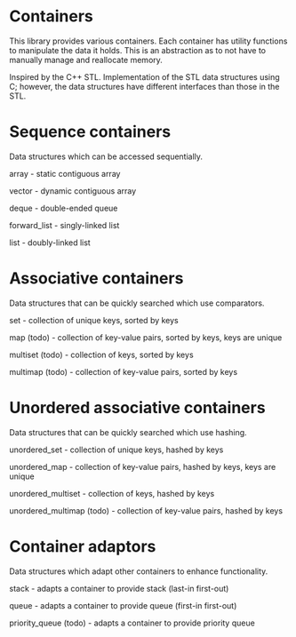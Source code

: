 # Containers
This library provides various containers. Each container has utility functions to manipulate the data it holds. This is an abstraction as to not have to manually manage and reallocate memory. 

Inspired by the C++ STL. Implementation of the STL data structures using C; however, the data structures have different interfaces than those in the STL.

# Sequence containers
Data structures which can be accessed sequentially.
<p> array - static contiguous array
<p> vector - dynamic contiguous array
<p> deque - double-ended queue
<p> forward_list - singly-linked list
<p> list - doubly-linked list

# Associative containers
Data structures that can be quickly searched which use comparators.
<p> set - collection of unique keys, sorted by keys
<p> map (todo) - collection of key-value pairs, sorted by keys, keys are unique
<p> multiset (todo) - collection of keys, sorted by keys
<p> multimap (todo) - collection of key-value pairs, sorted by keys

# Unordered associative containers
Data structures that can be quickly searched which use hashing.
<p> unordered_set - collection of unique keys, hashed by keys
<p> unordered_map - collection of key-value pairs, hashed by keys, keys are unique
<p> unordered_multiset - collection of keys, hashed by keys
<p> unordered_multimap (todo) - collection of key-value pairs, hashed by keys

# Container adaptors
Data structures which adapt other containers to enhance functionality.
<p> stack - adapts a container to provide stack (last-in first-out)
<p> queue - adapts a container to provide queue (first-in first-out)
<p> priority_queue (todo) - adapts a container to provide priority queue
